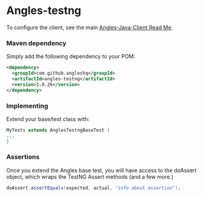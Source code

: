 # Angles-testng

To configure the client, see the main [Angles-Java-Client Read Me](../README.md).

### Maven dependency
Simply add the following dependency to your POM:
``` xml
<dependency>
  <groupId>com.github.angleshq</groupId>
  <artifactId>angles-testng</artifactId>
  <version>1.0.26</version>
</dependency>
```

### Implementing
Extend your base/test class with:
``` java
MyTests extends AnglesTestngBaseTest {
...
}
```

### Assertions

Once you extend the Angles base test, you will have access to the doAssert object, which wraps the TestNG Assert methods (and a few more.)
```java
doAssert.assertEquals(expected, actual, "info about assertion");
```

